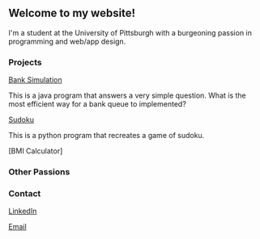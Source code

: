 ## Welcome to my website!

I'm a student at the University of Pittsburgh with a burgeoning passion in programming and web/app design. 


### Projects

[Bank Simulation](https://github.com/tonidumitriu/Bank-Sim)

This is a java program that answers a very simple question. What is the most efficient way for a bank queue to implemented?

[Sudoku](https://github.com/tonidumitriu/Sudoku)

This is a python program that recreates a game of sudoku.

[BMI Calculator]



### Other Passions



### Contact

[LinkedIn](https://www.linkedin.com/in/toni-dumitriu-4730a5199/)

[Email](aid17@pitt.edu)
